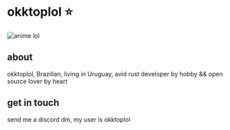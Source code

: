 # okktoplol ⭐

<img src="https://i.imgur.com/3dRv1tP.png" alt="anime lol">

## about
okktoplol, Brazilian, living in Uruguay, avid rust developer by hobby && open source lover by heart

## get in touch
send me a discord dm, my user is okktoplol
